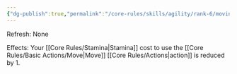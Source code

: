 ```yaml
---
{"dg-publish":true,"permalink":"/core-rules/skills/agility/rank-6/moving-as-breathing/"}
---
```


Refresh: None

Effects:
Your [[Core Rules/Stamina\|Stamina]] cost to use the [[Core Rules/Basic Actions/Move\|Move]] [[Core Rules/Actions\|action]] is reduced by 1.